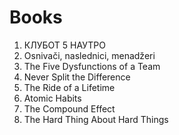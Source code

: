 # Books
1. КЛУБОТ 5 НАУТРО
2. Osnivači, naslednici, menadžeri
3. The Five Dysfunctions of a Team
4. Never Split the Difference
5. The Ride of a Lifetime
6. Atomic Habits
7. The Compound Effect
8. The Hard Thing About Hard Things
